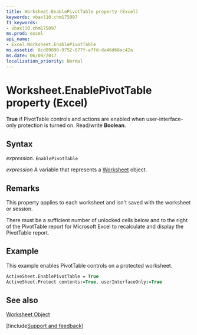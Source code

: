 ```yaml
---
title: Worksheet.EnablePivotTable property (Excel)
keywords: vbaxl10.chm175097
f1_keywords:
- vbaxl10.chm175097
ms.prod: excel
api_name:
- Excel.Worksheet.EnablePivotTable
ms.assetid: 8cd09896-9752-677f-a7fd-da46d68ac42a
ms.date: 06/08/2017
localization_priority: Normal
---
```



# Worksheet.EnablePivotTable property (Excel)

 **True** if PivotTable controls and actions are enabled when user-interface-only protection is turned on. Read/write **Boolean**.


## Syntax

_expression_. `EnablePivotTable`

_expression_ A variable that represents a [Worksheet](./Excel.Worksheet.md) object.


## Remarks

This property applies to each worksheet and isn't saved with the worksheet or session.

There must be a sufficient number of unlocked cells below and to the right of the PivotTable report for Microsoft Excel to recalculate and display the PivotTable report.


## Example

This example enables PivotTable controls on a protected worksheet.


```vb
ActiveSheet.EnablePivotTable = True 
ActiveSheet.Protect contents:=True, userInterfaceOnly:=True
```


## See also


[Worksheet Object](Excel.Worksheet.md)

[!include[Support and feedback](~/includes/feedback-boilerplate.md)]